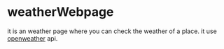 # weatherWebpage
  it is an weather page where you can check the weather of a place. it use [openweather](https://openweathermap.org/) api.
